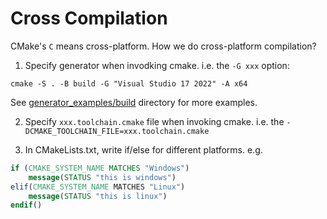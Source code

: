 # Cross Compilation

CMake's `C` means cross-platform. How we do cross-platform compilation?

1. Specify generator when invodking cmake. i.e. the `-G xxx` option:
```
cmake -S . -B build -G "Visual Studio 17 2022" -A x64
```
See [generator_examples/build](generator/build) directory for more examples.

2. Specify `xxx.toolchain.cmake` file when invoking cmake. i.e. the `-DCMAKE_TOOLCHAIN_FILE=xxx.toolchain.cmake`

3. In CMakeLists.txt, write if/else for different platforms.
e.g. 
```cmake
if (CMAKE_SYSTEM_NAME MATCHES "Windows")
    message(STATUS "this is windows")
elif(CMAKE_SYSTEM_NAME MATCHES "Linux")
    message(STATUS "this is linux")
endif()
```


